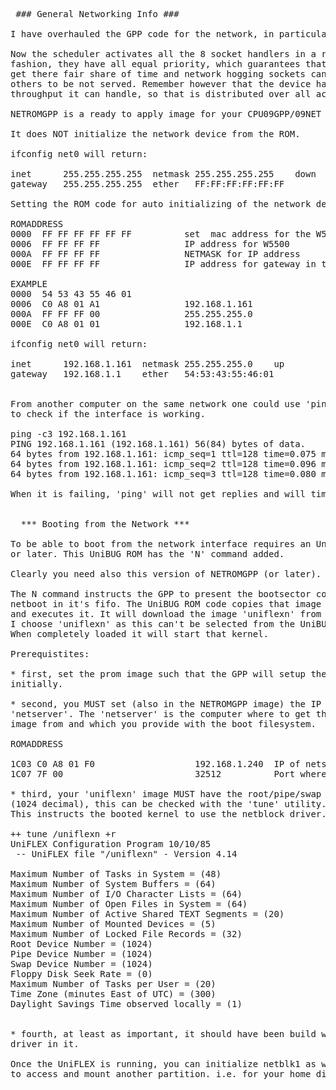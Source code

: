 <pre>
 ### General Networking Info ###

I have overhauled the GPP code for the network, in particular the scheduler.

Now the scheduler activates all the 8 socket handlers in a round robin
fashion, they have all equal priority, which guarantees that all sockets
get there fair share of time and network hogging sockets can't cause
others to be not served. Remember however that the device has a maximum
throughput it can handle, so that is distributed over all active sockets.

NETROMGPP is a ready to apply image for your CPU09GPP/09NET combo.

It does NOT initialize the network device from the ROM.

ifconfig net0 will return:

inet      255.255.255.255  netmask 255.255.255.255    down
gateway   255.255.255.255  ether   FF:FF:FF:FF:FF:FF

Setting the ROM code for auto initializing of the network device

ROMADDRESS 
0000  FF FF FF FF FF FF          set  mac address for the W5500
0006  FF FF FF FF                IP address for W5500
000A  FF FF FF FF                NETMASK for IP address
000E  FF FF FF FF                IP address for gateway in this network

EXAMPLE
0000  54 53 43 55 46 01          
0006  C0 A8 01 A1                192.168.1.161
000A  FF FF FF 00                255.255.255.0
000E  C0 A8 01 01                192.168.1.1
 
ifconfig net0 will return:

inet      192.168.1.161  netmask 255.255.255.0    up
gateway   192.168.1.1    ether   54:53:43:55:46:01


From another computer on the same network one could use 'ping'
to check if the interface is working.

ping -c3 192.168.1.161
PING 192.168.1.161 (192.168.1.161) 56(84) bytes of data.
64 bytes from 192.168.1.161: icmp_seq=1 ttl=128 time=0.075 ms
64 bytes from 192.168.1.161: icmp_seq=2 ttl=128 time=0.096 ms
64 bytes from 192.168.1.161: icmp_seq=3 ttl=128 time=0.080 ms

When it is failing, 'ping' will not get replies and will timeout.


  *** Booting from the Network ***

To be able to boot from the network interface requires an UnBUG_D type ROM
or later. This UniBUG ROM has the 'N' command added.

Clearly you need also this version of NETROMGPP (or later).

The N command instructs the GPP to present the bootsector code for the
netboot in it's fifo. The UniBUG ROM code copies that image over into RAM
and executes it. It will download the image 'uniflexn' from the netserver.
I choose 'uniflexn' as this can't be selected from the UniBUG boot commandline.
When completely loaded it will start that kernel.

Prerequistites:

* first, set the prom image such that the GPP will setup the network device
initially.

* second, you MUST set (also in the NETROMGPP image) the IP details of your
'netserver'. The 'netserver' is the computer where to get the 'uniflexn'
image from and which you provide with the boot filesystem.

ROMADDRESS

1C03 C0 A8 01 F0                   192.168.1.240  IP of netserver is listening
1C07 7F 00                         32512          Port where netserver is listening

* third, your 'uniflexn' image MUST have the root/pipe/swap device set to 0400 
(1024 decimal), this can be checked with the 'tune' utility. ( +r  =read-only).
This instructs the booted kernel to use the netblock driver. (netblk0)

++ tune /uniflexn +r
UniFLEX Configuration Program 10/10/85
 -- UniFLEX file "/uniflexn" - Version 4.14

Maximum Number of Tasks in System = (48) 
Maximum Number of System Buffers = (64) 
Maximum Number of I/O Character Lists = (64) 
Maximum Number of Open Files in System = (64) 
Maximum Number of Active Shared TEXT Segments = (20) 
Maximum Number of Mounted Devices = (5) 
Maximum Number of Locked File Records = (32) 
Root Device Number = (1024) 
Pipe Device Number = (1024) 
Swap Device Number = (1024) 
Floppy Disk Seek Rate = (0) 
Maximum Number of Tasks per User = (20) 
Time Zone (minutes East of UTC) = (300) 
Daylight Savings Time observed locally = (1) 


* fourth, at least as important, it should have been build with the 'netblock' 
driver in it.
 
Once the UniFLEX is running, you can initialize netblk1 as well and use that
to access and mount another partition. i.e. for your home directory.



</pre>
 
